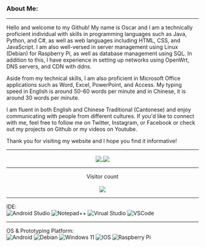 ### About Me:

---

Hello and welcome to my Github! My name is Oscar and I am a technically proficient individual with skills in programming languages such as Java, Python, and C#, as well as web languages including HTML, CSS, and JavaScript. I am also well-versed in server management using Linux (Debian) for Raspberry Pi, as well as database management using SQL. In addition to this, I have experience in setting up networks using OpenWrt, DNS servers, and CDN with ddns.

Aside from my technical skills, I am also proficient in Microsoft Office applications such as Word, Excel, PowerPoint, and Access. My typing speed in English is around 50-60 words per minute and in Chinese, it is around 30 words per minute.

I am fluent in both English and Chinese Traditional (Cantonese) and enjoy communicating with people from different cultures. If you'd like to connect with me, feel free to follow me on Twitter, Instagram, or Facebook or check out my projects on Github or my videos on Youtube.

Thank you for visiting my website and I hope you find it informative!

---

<div align="center"> 
<a href="https://github.com/brunobritodev/awesome-github-stats">
  <img align="center" src="https://awesome-github-stats.azurewebsites.net/user-stats/Flucus?cardType=github&theme=dark&preferLogin=false" />
</a>

<a href="https://github-readme-stats.vercel.app">
  <img align="center" src="https://github-readme-stats-git-masterrstaa-rickstaa.vercel.app/api/top-langs/?username=Flucus&layout=compact&langs_count=12&hide_border=true&role=owner,collaborator&theme=dark&bg_color=000000#gh-dark-mode-only" />
</a>
</div>

---

<p align="center"> 
  Visitor count<br><br>
  <img src="https://profile-counter.glitch.me/Flucus/count.svg" />
</p>

---

IDE:
<br>
![Android Studio](https://img.shields.io/badge/Android_Studio-3DDC84?style=for-the-badge&logo=android-studio&logoColor=white)
![Notepad++](https://img.shields.io/badge/Notepad++-90E59A.svg?style=for-the-badge&logo=notepad%2B%2B&logoColor=black)
![Virual Studio](https://img.shields.io/badge/Visual_Studio-5C2D91?style=for-the-badge&logo=visual%20studio&logoColor=white)
![VSCode](https://img.shields.io/badge/VSCode-0078D4?style=for-the-badge&logo=visual%20studio%20code&logoColor=white)

---

OS & Prototyping Platform:
<br>
![Android](https://img.shields.io/badge/Android-3DDC84?style=for-the-badge&logo=android&logoColor=white)
![Debian](https://img.shields.io/badge/Debian-A81D33?style=for-the-badge&logo=debian&logoColor=white)
![Windows 11](https://img.shields.io/badge/Windows_11-0078d4?style=for-the-badge&logo=windows-11&logoColor=white)
![IOS](https://img.shields.io/badge/iOS-000000?style=for-the-badge&logo=ios&logoColor=white)
![Raspberry Pi](https://img.shields.io/badge/Raspberry%20Pi-A22846?style=for-the-badge&logo=Raspberry%20Pi&logoColor=white)
